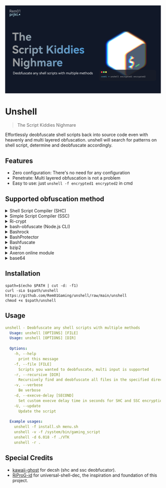 ![unshell_hero](./unshell-banner.png)
# Unshell
> The Script Kiddies Nighmare

Effortlessly deobfuscate shell scripts back into source code even with heavenly and multi layered obfuscation. unshell will search for patterns on shell script, determine and deobfuscate accordingly.

## Features
- Zero configuration: There's no need for any configuration
- Penetrate: Multi layered obfuscation is not a problem
- Easy to use: just `unshell -f encrypted1 encrypted2` in cmd

## Supported obfuscation method
<details>
<summary>Shell Script Compiler (SHC)</summary>
SHC works internally called execve to shell, it decrypted at runtimes and visible via command line args process

eg: <code>/bin/sh -c "decrypted shell"</code>
</details>

<details>
<summary>Simple Script Compiler (SSC)</summary>
It works almost the same as SHC but this one uses C++ and shell reads from file descriptor `3`. It visible via `fd` number 3 on the process.
</details>

<details>
<summary>Ri-crypt</summary>
Ri-crypt works internally called execve to shell, it decrypted at runtimes and visible via command line args process. we can retrive the shell script using `strace`.
</details>

<details>
<summary>bash-obfuscate (Node.js CLI)</summary>
bash-obfuscate works by randomize the script with random variables then execute it in `eval` command.
</details>

<details>
<summary>Bashrock</summary>
Bashrock works almost the same way as bash-obfuscate.
</details>

<details>
<summary>BashProtector</summary>
Bashrock randomize the script with random variables layered by single `base64` encryption, then execute it in single `eval` command.
</details>

<details>
<summary>Bashfuscate</summary>
Does exactly the same as BashProtector.
</details>

<details>
<summary>bzip2</summary>
Usually used for obfuscating tunneling/VPN scripts. the actual script is compressed with bzip2 and snuck'ed inside the decompression script itself.
</details>

<details>
<summary>Axeron online module</summary>
The script is actually stored somewhere online (usually public GitHub pages, script kiddies ahh behavior) and script on the module does only execution of the actual script after downloaded from cloud, the file link itself is obfuscated with base64 and rot17.
</details>

<details>
<summary>base64</summary>
Not too crazy, just classic <code>echo "ZWNobyBzb21lIGJhc2U2NCBlbmNyeXB0ZWQgc2hpdAo=" | base64 -d | sh</code>.
</details>

## Installation
```shell
spath=$(echo $PATH | cut -d: -f1)
curl -sLo $spath/unshell https://github.com/Rem01Gaming/unshell/raw/main/unshell
chmod +x $spath/unshell
```

## Usage
```yaml
unshell - Deobfuscate any shell scripts with multiple methods
  Usage: unshell [OPTIONS] [FILE]
  Usage: unshell [OPTIONS] [DIR]

  Options:
    -h, --help
      print this message
    -f, --file [FILE]
      Scripts you wanted to deobfuscate, multi input is supported
    -r, --recursive [DIR]
      Recursively find and deobfuscate all files in the specified directory
    -v, --verbose
      Be verbose
    -d, --execve-delay [SECOND]
      Set custom execve delay time in seconds for SHC and SSC encryption
    -U, --update
      Update the script

  Example usages:
    unshell -f install.sh menu.sh
    unshell -v -f /system/bin/gaming_script
    unshell -d 6.018 -f ./VTK
    unshell -r .
```

## Special Credits
- [kawaii-ghost](https://github.com/kawaii-ghost/deshc) for decsh (shc and ssc deobfucator).
- [RiProG-id](https://github.com/RiProG-id/Universal-Shell-Dec.git) for universal-shell-dec, the inspiration and foundation of this project.
